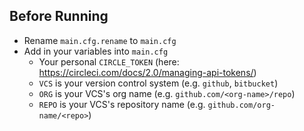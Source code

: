 ## Before Running

- Rename `main.cfg.rename` to `main.cfg`
- Add in your variables into `main.cfg`
  - Your personal `CIRCLE_TOKEN` (here: https://circleci.com/docs/2.0/managing-api-tokens/)
  - `VCS` is your version control system (e.g. `github`, `bitbucket`)
  - `ORG` is your VCS's org name (e.g. `github.com/<org-name>/repo`)
  - `REPO` is your VCS's repository name (e.g. `github.com/org-name/<repo>`)
